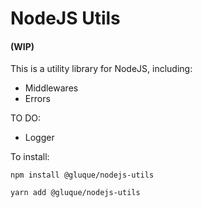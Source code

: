 # NodeJS Utils
#### (WIP)

This is a utility library for NodeJS, including:
- Middlewares
- Errors

TO DO:
- Logger


To install:

```npm install @gluque/nodejs-utils```

```yarn add @gluque/nodejs-utils```